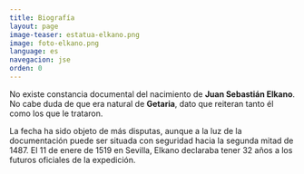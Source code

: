 ```yaml
---
title: Biografía
layout: page
image-teaser: estatua-elkano.png
image: foto-elkano.png
language: es
navegacion: jse
orden: 0
---
```


No existe constancia documental del nacimiento de **Juan Sebastián Elkano**. No cabe duda de que era natural de **Getaria**, dato que reiteran tanto él como los que le trataron.

La fecha ha sido objeto de más disputas, aunque a la luz de la documentación puede ser situada con seguridad hacia la segunda mitad de 1487. El 11 de enere de 1519 en Sevilla, Elkano declaraba tener 32 años a los futuros oficiales de la expedición.
